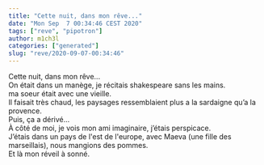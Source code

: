 ```yaml
---
title: "Cette nuit, dans mon rêve..."
date: "Mon Sep  7 00:34:46 CEST 2020"
tags: ["reve", "pipotron"]
author: m1ch3l
categories: ["generated"]
slug: "reve/2020-09-07-00:34:46"
---
```


Cette nuit, dans mon rêve...<br>
On était dans un manège, je récitais shakespeare sans les mains.<br>
ma soeur était avec une vieille.<br>
Il faisait très chaud, les paysages ressemblaient plus a la sardaigne qu’a la provence.<br>
Puis, ça a dérivé...<br>
À côté de moi, je vois mon ami imaginaire, j’étais perspicace.<br>
J’étais dans un pays de l'est de l'europe, avec Maeva (une fille des marseillais), nous mangions des pommes.<br>
Et là mon réveil à sonné.<br>
